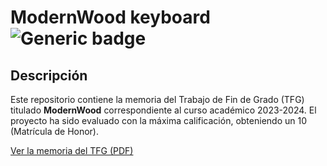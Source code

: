# ModernWood keyboard ![Generic badge](https://img.shields.io/badge/Version-10%20Matricula%20de%20Honor-brightgreen.svg)

## Descripción

Este repositorio contiene la memoria del Trabajo de Fin de Grado (TFG) titulado **ModernWood** correspondiente al curso académico 2023-2024. El proyecto ha sido evaluado con la máxima calificación, obteniendo un 10 (Matrícula de Honor).

[Ver la memoria del TFG (PDF)](https://github.com/Electroner/TFG/blob/main/TFG.pdf)

